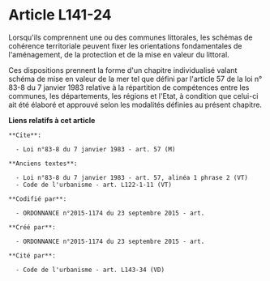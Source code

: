# Article L141-24

Lorsqu'ils comprennent une ou des communes littorales, les schémas de cohérence territoriale peuvent fixer les orientations
fondamentales de l'aménagement, de la protection et de la mise en valeur du littoral.

Ces dispositions prennent la forme d'un chapitre individualisé valant schéma de mise en valeur de la mer tel que défini par
l'article 57 de la loi n° 83-8 du 7 janvier 1983 relative à la répartition de compétences entre les communes, les
départements, les régions et l'Etat, à condition que celui-ci ait été élaboré et approuvé selon les modalités définies au
présent chapitre.

**Liens relatifs à cet article**

	**Cite**:

	  - Loi n°83-8 du 7 janvier 1983 - art. 57 (M)

	**Anciens textes**:

	  - Loi n°83-8 du 7 janvier 1983 - art. 57, alinéa 1 phrase 2 (VT)
	  - Code de l'urbanisme - art. L122-1-11 (VT)

	**Codifié par**:

	  - ORDONNANCE n°2015-1174 du 23 septembre 2015 - art.

	**Créé par**:

	  - ORDONNANCE n°2015-1174 du 23 septembre 2015 - art.

	**Cité par**:

	  - Code de l'urbanisme - art. L143-34 (VD)
